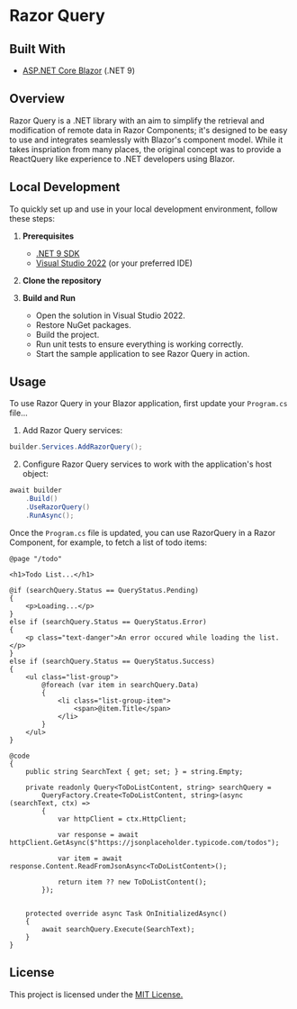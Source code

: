 # Razor Query

## Built With

- [ASP.NET Core Blazor](https://learn.microsoft.com/en-us/aspnet/core/blazor/?view=aspnetcore-9.0) (.NET 9)

## Overview

Razor Query is a .NET library with an aim to simplify the retrieval and modification of remote data in Razor
Components; it's designed to be easy to use and integrates seamlessly with Blazor's component model. While 
it takes inspriation from many places, the original concept was to provide a ReactQuery like experience 
to .NET developers using Blazor. 

 
## Local Development

To quickly set up and use in your local development environment, follow these steps:

1. **Prerequisites**
   - [.NET 9 SDK](https://dotnet.microsoft.com/download/dotnet/9.0)
   - [Visual Studio 2022](https://visualstudio.microsoft.com/vs/) (or your preferred IDE)

2. **Clone the repository**

3. **Build and Run**

   - Open the solution in Visual Studio 2022.
   - Restore NuGet packages.
   - Build the project.
   - Run unit tests to ensure everything is working correctly.
   - Start the sample application to see Razor Query in action.


## Usage

To use Razor Query in your Blazor application, first update your `Program.cs` file...

1. Add Razor Query services:

``` csharp
builder.Services.AddRazorQuery();
```
2. Configure Razor Query services to work with the application's host object:

```csharp
await builder
    .Build()
    .UseRazorQuery()
    .RunAsync();
```

Once the `Program.cs` file is updated, you can use RazorQuery in a Razor Component, for example, to fetch 
a list of todo items:

``` razor
@page "/todo"

<h1>Todo List...</h1>

@if (searchQuery.Status == QueryStatus.Pending)
{
    <p>Loading...</p>
}
else if (searchQuery.Status == QueryStatus.Error)
{
    <p class="text-danger">An error occured while loading the list.</p>
}
else if (searchQuery.Status == QueryStatus.Success)
{
    <ul class="list-group">
        @foreach (var item in searchQuery.Data)
        {
            <li class="list-group-item">
                <span>@item.Title</span>
            </li>
        }
    </ul>
}

@code 
{
    public string SearchText { get; set; } = string.Empty;
    
    private readonly Query<ToDoListContent, string> searchQuery = 
        QueryFactory.Create<ToDoListContent, string>(async (searchText, ctx) =>
        {
            var httpClient = ctx.HttpClient;

            var response = await httpClient.GetAsync($"https://jsonplaceholder.typicode.com/todos");

            var item = await response.Content.ReadFromJsonAsync<ToDoListContent>();

            return item ?? new ToDoListContent();
        });


    protected override async Task OnInitializedAsync()
    {
        await searchQuery.Execute(SearchText);
    }
}
```

## License

This project is licensed under the [MIT License.](./LICENSE)